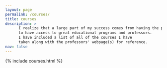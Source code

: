 ```yaml
---
layout: page
permalink: /courses/
title: courses
description: >
      I realize that a large part of my success comes from having the privilege
      to have access to great educational programs and professors.
      I have included a list of all of the courses I have
      taken along with the professors' webpage(s) for reference.
nav: false
---
```


{% include courses.html %}
